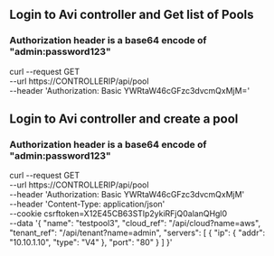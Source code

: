 ## Login to Avi controller and Get list of Pools
### Authorization header is a base64 encode of "admin:password123"
curl --request GET \
  --url https://CONTROLLERIP/api/pool \
  --header 'Authorization: Basic YWRtaW46cGFzc3dvcmQxMjM='


## Login to Avi controller and create a pool 
### Authorization header is a base64 encode of "admin:password123"
  curl --request GET \
  --url https://CONTROLLERIP/api/pool \
  --header 'Authorization: Basic YWRtaW46cGFzc3dvcmQxMjM' \
  --header 'Content-Type: application/json' \
  --cookie csrftoken=X12E45CB63STlp2ykiRFjQ0alanQHgl0 \
  --data '{
            "name": "testpool3",
						"cloud_ref": "/api/cloud?name=aws",
						"tenant_ref": "/api/tenant?name=admin",
            "servers": [
                {
                    "ip": {
                        "addr": "10.10.1.10",
                        "type": "V4"
                    },
                    "port": "80"
                }
            ]
}'
